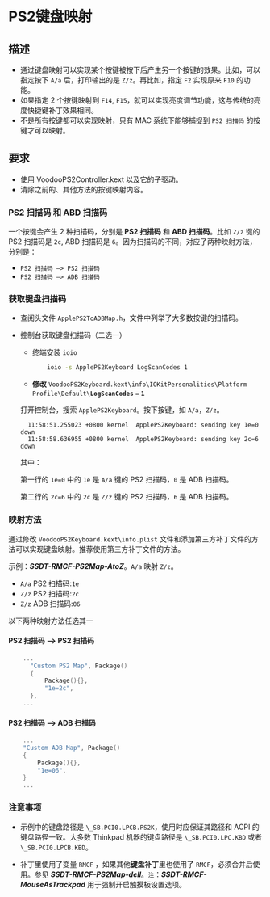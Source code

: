 # PS2键盘映射

## 描述

- 通过键盘映射可以实现某个按键被按下后产生另一个按键的效果。比如，可以指定按下 `A/a` 后，打印输出的是 `Z/z`。再比如，指定 `F2` 实现原来 `F10` 的功能。
- 如果指定 2 个按键映射到 `F14`, `F15`，就可以实现亮度调节功能，这与传统的亮度快捷键补丁效果相同。
- 不是所有按键都可以实现映射，只有 MAC 系统下能够捕捉到 `PS2 扫描码` 的按键才可以映射。

## 要求

- 使用 VoodooPS2Controller.kext 以及它的子驱动。
- 清除之前的、其他方法的按键映射内容。

### PS2 扫描码 和 ABD 扫描码

一个按键会产生 2 种扫描码，分别是 **PS2 扫描码** 和 **ABD 扫描码**。比如 `Z/z` 键的 PS2 扫描码是 `2c`, ABD 扫描码是 `6`。因为扫描码的不同，对应了两种映射方法，分别是：

- `PS2 扫描码 —> PS2 扫描码`
- `PS2 扫描码 —> ADB 扫描码`

### 获取键盘扫描码

- 查阅头文件 `ApplePS2ToADBMap.h`，文件中列举了大多数按键的扫描码。

- 控制台获取键盘扫描码（二选一）

  - 终端安装 `ioio`

    ```bash
        ioio -s ApplePS2Keyboard LogScanCodes 1
    ```

  - **修改** `VoodooPS2Keyboard.kext\info\IOKitPersonalities\Platform Profile\Default\`**`LogScanCodes`** `=` **`1`**

  打开控制台，搜索 `ApplePS2Keyboard`。按下按键，如 `A/a`，`Z/z`。

  ```log
    11:58:51.255023 +0800 kernel  ApplePS2Keyboard: sending key 1e=0 down
    11:58:58.636955 +0800 kernel  ApplePS2Keyboard: sending key 2c=6 down
  ```

  其中：

  第一行的 `1e=0` 中的 `1e` 是 `A/a` 键的 PS2 扫描码，`0` 是 ADB 扫描码。

  第二行的 `2c=6` 中的 `2c` 是 `Z/z` 键的 PS2 扫描码，`6` 是 ADB 扫描码。

### 映射方法

通过修改 `VoodooPS2Keyboard.kext\info.plist` 文件和添加第三方补丁文件的方法可以实现键盘映射。推荐使用第三方补丁文件的方法。

示例：***SSDT-RMCF-PS2Map-AtoZ***。`A/a` 映射 `Z/z`。

- `A/a` PS2 扫描码:`1e`
- `Z/z` PS2 扫描码:`2c`
- `Z/z` ADB 扫描码:`06`

以下两种映射方法任选其一

#### PS2 扫描码 —> PS2 扫描码

```Swift
    ...
      "Custom PS2 Map", Package()
      {
          Package(){},
          "1e=2c",
      },
    ...
```

#### PS2 扫描码 —> ADB 扫描码

```Swift
    ...
    "Custom ADB Map", Package()
    {
        Package(){},
        "1e=06",
    }
    ...
```

### 注意事项

- 示例中的键盘路径是 `\_SB.PCI0.LPCB.PS2K`，使用时应保证其路径和 ACPI 的键盘路径一致。大多数 Thinkpad 机器的键盘路径是 `\_SB.PCI0.LPC.KBD` 或者 `\_SB.PCI0.LPCB.KBD`。

- 补丁里使用了变量 `RMCF` ，如果其他**键盘补丁**里也使用了 `RMCF`，必须合并后使用。参见 ***SSDT-RMCF-PS2Map-dell***。`注`：***SSDT-RMCF-MouseAsTrackpad*** 用于强制开启触摸板设置选项。
